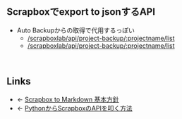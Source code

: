 ## Scrapboxでexport to jsonするAPI
- Auto Backupからの取得で代用するっぽい
    - [/scrapboxlab/api/project-backup/:projectname/list](https://scrapbox.io/scrapboxlab/api/project-backup/:projectname/list)
    - [/scrapboxlab/api/project-backup/:projectname/list](https://scrapbox.io/scrapboxlab/api/project-backup/:projectname/list)

<br>

## Links
- ← [Scrapbox to Markdown 基本方針](Scrapbox_to_Markdown_基本方針.md)
- ← [PythonからScrapboxのAPIを叩く方法](PythonからScrapboxのAPIを叩く方法.md)

